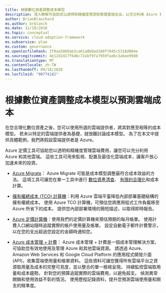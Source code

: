 ```yaml
---
title: 根據數位資產調整成本模型
description: 深入瞭解可協助您以透明和精確度預測和管理雲端支出，以充分利用 Azure 和其他雲端的 Azure 定價工具。
author: BrianBlanchard
ms.author: brblanch
ms.date: 12/10/2018
ms.topic: conceptual
ms.service: cloud-adoption-framework
ms.subservice: plan
ms.custom: governance
ms.openlocfilehash: 2f0aa5860ab3ca61a068ad160f7045c5318d084e
ms.sourcegitcommit: 4e12d2417f646c72abf9fa7959faebc3abee99d8
ms.translationtype: MT
ms.contentlocale: zh-TW
ms.lasthandoff: 09/18/2020
ms.locfileid: "90774182"
---
```

# <a name="align-cost-models-with-the-digital-estate-to-forecast-cloud-costs"></a>根據數位資產調整成本模型以預測雲端成本

在您合理化數位資產之後，您可以使用所選的雲端提供者，將其對應至相等的成本模型。 若未以特定的雲端提供者為基礎，就很難討論成本模型。 為了在本文中提供具體範例，我們將假設雲端提供者是 Azure。

Azure 定價工具可協助您以透明和精確度管理雲端費用，讓您可以充分利用 Azure 和其他雲端。 這些工具可用來監視、配置及最佳化雲端成本，讓客戶放心加速未來的投資。

- [Azure Migrate](/azure/migrate/migrate-services-overview)： Azure Migrate 可能是成本模型調整最符合成本效益的方法。 這項工具可讓您在單一工具中進行 [數位資產清查](./inventory.md)、 [有限的合理化](./rationalize.md)和成本計算。

- [擁有權總成本 (TCO) 計算機](https://azure.microsoft.com/pricing/tco/calculator)：利用 Azure 雲端平臺降低內部部署基礎結構的擁有權總成本。 使用 Azure TCO 計算機，可預估您將應用程式工作負載移至 Azure 所省下的成本。 提供您內部部署環境的簡短描述，以取得即時報告。

- [Azure 定價計算機](https://azure.microsoft.com/pricing/calculator)：使用我們的定價計算機來預估預期的每月帳單。 使用計費入口網站隨時追蹤實際的帳戶使用量及帳單。 設定自動電子郵件計費警示，以在您的支出超過您設定的金額時通知您。

- [Azure 成本管理 + 計費](/azure/cost-management-billing/cost-management-billing-overview)： Azure 成本管理 + 計費是一個成本管理解決方案，可協助您有效地使用及管理 Azure 和其他雲端資源。 請透過 Azure、Amazon Web Services 和 Google Cloud Platform 的應用程式開發介面 (API)，收集雲端使用量和帳單資料。 這些資料可讓您獲得所有雲端平台之資源取用量及成本的完整可見度，並以整合的單一檢視呈現。 持續監控雲端取用量和成本趨勢。 針對您的預算追蹤實際的雲端費用，以避免超支。 偵測異常開銷和使用效益不彰的情況。 使用歷程記錄資料，提升您預測雲端使用量和開支的精準度。
